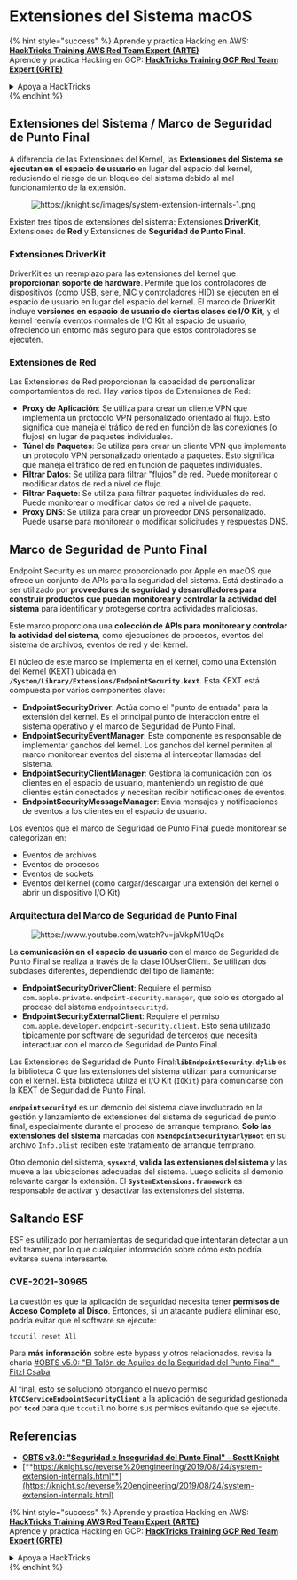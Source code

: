# Extensiones del Sistema macOS

{% hint style="success" %}
Aprende y practica Hacking en AWS:<img src="/.gitbook/assets/arte.png" alt="" data-size="line">[**HackTricks Training AWS Red Team Expert (ARTE)**](https://training.hacktricks.xyz/courses/arte)<img src="/.gitbook/assets/arte.png" alt="" data-size="line">\
Aprende y practica Hacking en GCP: <img src="/.gitbook/assets/grte.png" alt="" data-size="line">[**HackTricks Training GCP Red Team Expert (GRTE)**<img src="/.gitbook/assets/grte.png" alt="" data-size="line">](https://training.hacktricks.xyz/courses/grte)

<details>

<summary>Apoya a HackTricks</summary>

* ¡Consulta los [**planes de suscripción**](https://github.com/sponsors/carlospolop)!
* **Únete al** 💬 [**grupo de Discord**](https://discord.gg/hRep4RUj7f) o al [**grupo de telegram**](https://t.me/peass) o **síguenos** en **Twitter** 🐦 [**@hacktricks\_live**](https://twitter.com/hacktricks\_live)**.**
* **Comparte trucos de hacking enviando PRs a los repositorios de** [**HackTricks**](https://github.com/carlospolop/hacktricks) y [**HackTricks Cloud**](https://github.com/carlospolop/hacktricks-cloud).

</details>
{% endhint %}

## Extensiones del Sistema / Marco de Seguridad de Punto Final

A diferencia de las Extensiones del Kernel, las **Extensiones del Sistema se ejecutan en el espacio de usuario** en lugar del espacio del kernel, reduciendo el riesgo de un bloqueo del sistema debido al mal funcionamiento de la extensión.

<figure><img src="../../../.gitbook/assets/image (606).png" alt="https://knight.sc/images/system-extension-internals-1.png"><figcaption></figcaption></figure>

Existen tres tipos de extensiones del sistema: Extensiones **DriverKit**, Extensiones de **Red** y Extensiones de **Seguridad de Punto Final**.

### **Extensiones DriverKit**

DriverKit es un reemplazo para las extensiones del kernel que **proporcionan soporte de hardware**. Permite que los controladores de dispositivos (como USB, serie, NIC y controladores HID) se ejecuten en el espacio de usuario en lugar del espacio del kernel. El marco de DriverKit incluye **versiones en espacio de usuario de ciertas clases de I/O Kit**, y el kernel reenvía eventos normales de I/O Kit al espacio de usuario, ofreciendo un entorno más seguro para que estos controladores se ejecuten.

### **Extensiones de Red**

Las Extensiones de Red proporcionan la capacidad de personalizar comportamientos de red. Hay varios tipos de Extensiones de Red:

* **Proxy de Aplicación**: Se utiliza para crear un cliente VPN que implementa un protocolo VPN personalizado orientado al flujo. Esto significa que maneja el tráfico de red en función de las conexiones (o flujos) en lugar de paquetes individuales.
* **Túnel de Paquetes**: Se utiliza para crear un cliente VPN que implementa un protocolo VPN personalizado orientado a paquetes. Esto significa que maneja el tráfico de red en función de paquetes individuales.
* **Filtrar Datos**: Se utiliza para filtrar "flujos" de red. Puede monitorear o modificar datos de red a nivel de flujo.
* **Filtrar Paquete**: Se utiliza para filtrar paquetes individuales de red. Puede monitorear o modificar datos de red a nivel de paquete.
* **Proxy DNS**: Se utiliza para crear un proveedor DNS personalizado. Puede usarse para monitorear o modificar solicitudes y respuestas DNS.

## Marco de Seguridad de Punto Final

Endpoint Security es un marco proporcionado por Apple en macOS que ofrece un conjunto de APIs para la seguridad del sistema. Está destinado a ser utilizado por **proveedores de seguridad y desarrolladores para construir productos que puedan monitorear y controlar la actividad del sistema** para identificar y protegerse contra actividades maliciosas.

Este marco proporciona una **colección de APIs para monitorear y controlar la actividad del sistema**, como ejecuciones de procesos, eventos del sistema de archivos, eventos de red y del kernel.

El núcleo de este marco se implementa en el kernel, como una Extensión del Kernel (KEXT) ubicada en **`/System/Library/Extensions/EndpointSecurity.kext`**. Esta KEXT está compuesta por varios componentes clave:

* **EndpointSecurityDriver**: Actúa como el "punto de entrada" para la extensión del kernel. Es el principal punto de interacción entre el sistema operativo y el marco de Seguridad de Punto Final.
* **EndpointSecurityEventManager**: Este componente es responsable de implementar ganchos del kernel. Los ganchos del kernel permiten al marco monitorear eventos del sistema al interceptar llamadas del sistema.
* **EndpointSecurityClientManager**: Gestiona la comunicación con los clientes en el espacio de usuario, manteniendo un registro de qué clientes están conectados y necesitan recibir notificaciones de eventos.
* **EndpointSecurityMessageManager**: Envía mensajes y notificaciones de eventos a los clientes en el espacio de usuario.

Los eventos que el marco de Seguridad de Punto Final puede monitorear se categorizan en:

* Eventos de archivos
* Eventos de procesos
* Eventos de sockets
* Eventos del kernel (como cargar/descargar una extensión del kernel o abrir un dispositivo I/O Kit)

### Arquitectura del Marco de Seguridad de Punto Final

<figure><img src="../../../.gitbook/assets/image (1068).png" alt="https://www.youtube.com/watch?v=jaVkpM1UqOs"><figcaption></figcaption></figure>

La **comunicación en el espacio de usuario** con el marco de Seguridad de Punto Final se realiza a través de la clase IOUserClient. Se utilizan dos subclases diferentes, dependiendo del tipo de llamante:

* **EndpointSecurityDriverClient**: Requiere el permiso `com.apple.private.endpoint-security.manager`, que solo es otorgado al proceso del sistema `endpointsecurityd`.
* **EndpointSecurityExternalClient**: Requiere el permiso `com.apple.developer.endpoint-security.client`. Esto sería utilizado típicamente por software de seguridad de terceros que necesita interactuar con el marco de Seguridad de Punto Final.

Las Extensiones de Seguridad de Punto Final:**`libEndpointSecurity.dylib`** es la biblioteca C que las extensiones del sistema utilizan para comunicarse con el kernel. Esta biblioteca utiliza el I/O Kit (`IOKit`) para comunicarse con la KEXT de Seguridad de Punto Final.

**`endpointsecurityd`** es un demonio del sistema clave involucrado en la gestión y lanzamiento de extensiones del sistema de seguridad de punto final, especialmente durante el proceso de arranque temprano. **Solo las extensiones del sistema** marcadas con **`NSEndpointSecurityEarlyBoot`** en su archivo `Info.plist` reciben este tratamiento de arranque temprano.

Otro demonio del sistema, **`sysextd`**, **valida las extensiones del sistema** y las mueve a las ubicaciones adecuadas del sistema. Luego solicita al demonio relevante cargar la extensión. El **`SystemExtensions.framework`** es responsable de activar y desactivar las extensiones del sistema.

## Saltando ESF

ESF es utilizado por herramientas de seguridad que intentarán detectar a un red teamer, por lo que cualquier información sobre cómo esto podría evitarse suena interesante.

### CVE-2021-30965

La cuestión es que la aplicación de seguridad necesita tener **permisos de Acceso Completo al Disco**. Entonces, si un atacante pudiera eliminar eso, podría evitar que el software se ejecute:
```bash
tccutil reset All
```
Para **más información** sobre este bypass y otros relacionados, revisa la charla [#OBTS v5.0: "El Talón de Aquiles de la Seguridad del Punto Final" - Fitzl Csaba](https://www.youtube.com/watch?v=lQO7tvNCoTI)

Al final, esto se solucionó otorgando el nuevo permiso **`kTCCServiceEndpointSecurityClient`** a la aplicación de seguridad gestionada por **`tccd`** para que `tccutil` no borre sus permisos evitando que se ejecute.

## Referencias

* [**OBTS v3.0: "Seguridad e Inseguridad del Punto Final" - Scott Knight**](https://www.youtube.com/watch?v=jaVkpM1UqOs)
* [**https://knight.sc/reverse%20engineering/2019/08/24/system-extension-internals.html**](https://knight.sc/reverse%20engineering/2019/08/24/system-extension-internals.html)

{% hint style="success" %}
Aprende y practica Hacking en AWS:<img src="/.gitbook/assets/arte.png" alt="" data-size="line">[**HackTricks Training AWS Red Team Expert (ARTE)**](https://training.hacktricks.xyz/courses/arte)<img src="/.gitbook/assets/arte.png" alt="" data-size="line">\
Aprende y practica Hacking en GCP: <img src="/.gitbook/assets/grte.png" alt="" data-size="line">[**HackTricks Training GCP Red Team Expert (GRTE)**<img src="/.gitbook/assets/grte.png" alt="" data-size="line">](https://training.hacktricks.xyz/courses/grte)

<details>

<summary>Apoya a HackTricks</summary>

* ¡Revisa los [**planes de suscripción**](https://github.com/sponsors/carlospolop)!
* **Únete al** 💬 [**grupo de Discord**](https://discord.gg/hRep4RUj7f) o al [**grupo de telegram**](https://t.me/peass) o **síguenos** en **Twitter** 🐦 [**@hacktricks\_live**](https://twitter.com/hacktricks\_live)**.**
* **Comparte trucos de hacking enviando PRs a los repositorios de** [**HackTricks**](https://github.com/carlospolop/hacktricks) y [**HackTricks Cloud**](https://github.com/carlospolop/hacktricks-cloud).

</details>
{% endhint %}

